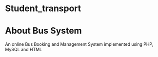 # Student_transport
# About Bus System

An online Bus Booking and Management System implemented using PHP, MySQL and HTML
